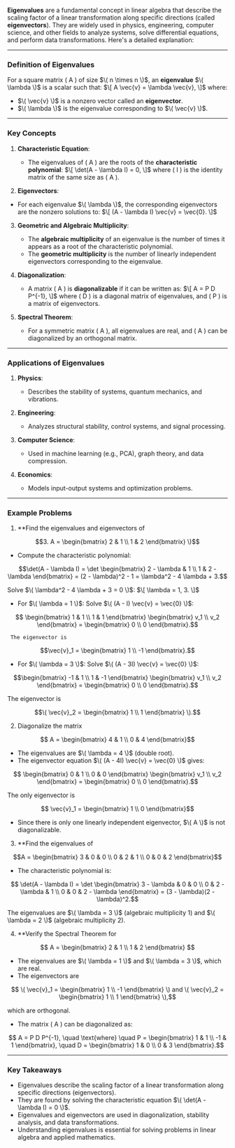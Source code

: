 **Eigenvalues** are a fundamental concept in linear algebra that describe the scaling factor of a linear transformation along specific directions (called **eigenvectors**). They are widely used in physics, engineering, computer science, and other fields to analyze systems, solve differential equations, and perform data transformations. Here's a detailed explanation:

---

### **Definition of Eigenvalues**

For a square matrix \( A \) of size $\( n \times n \)$, an **eigenvalue** $\( \lambda \)$ is a scalar such that:
$\[
A \vec{v} = \lambda \vec{v},
\]$
where:
- $\( \vec{v} \)$ is a nonzero vector called an **eigenvector**.
- $\( \lambda \)$ is the eigenvalue corresponding to $\( \vec{v} \)$.

---

### **Key Concepts**

1. **Characteristic Equation**:
   - The eigenvalues of \( A \) are the roots of the **characteristic polynomial**:
     $\[
     \det(A - \lambda I) = 0,
     \]$
     where \( I \) is the identity matrix of the same size as \( A \).

2. **Eigenvectors**:
- For each eigenvalue $\( \lambda \)$, the corresponding eigenvectors are the nonzero solutions to:
$\[
(A - \lambda I) \vec{v} = \vec{0}.
\]$

3. **Geometric and Algebraic Multiplicity**:
   - The **algebraic multiplicity** of an eigenvalue is the number of times it appears as a root of the characteristic polynomial.
   - The **geometric multiplicity** is the number of linearly independent eigenvectors corresponding to the eigenvalue.

4. **Diagonalization**:
   - A matrix \( A \) is **diagonalizable** if it can be written as:
     $\[
     A = P D P^{-1},
     \]$
     where \( D \) is a diagonal matrix of eigenvalues, and \( P \) is a matrix of eigenvectors.

5. **Spectral Theorem**:
   - For a symmetric matrix \( A \), all eigenvalues are real, and \( A \) can be diagonalized by an orthogonal matrix.

---

### **Applications of Eigenvalues**

1. **Physics**:
   - Describes the stability of systems, quantum mechanics, and vibrations.

2. **Engineering**:
   - Analyzes structural stability, control systems, and signal processing.

3. **Computer Science**:
   - Used in machine learning (e.g., PCA), graph theory, and data compression.

4. **Economics**:
   - Models input-output systems and optimization problems.

---

### **Example Problems**

1. **Find the eigenvalues and eigenvectors of

```math
3. A = \begin{bmatrix} 2 & 1 \\ 1 & 2 \end{bmatrix} \)
```
   - Compute the characteristic polynomial:
```math
\det(A - \lambda I) = \det \begin{bmatrix} 2 - \lambda & 1 \\ 1 & 2 - \lambda \end{bmatrix} = (2 - \lambda)^2 - 1 = \lambda^2 - 4 \lambda + 3.
```
Solve $\( \lambda^2 - 4 \lambda + 3 = 0 \)$:
$\[
\lambda = 1, 3.
\]$
   - For $\( \lambda = 1 \)$:
     Solve $\( (A - I) \vec{v} = \vec{0} \)$:
```math
     \begin{bmatrix} 1 & 1 \\ 1 & 1 \end{bmatrix} \begin{bmatrix} v_1 \\ v_2 \end{bmatrix} = \begin{bmatrix} 0 \\ 0 \end{bmatrix}.
```
     The eigenvector is
```math
\vec{v}_1 = \begin{bmatrix} 1 \\ -1 \end{bmatrix}.
```
   - For $\( \lambda = 3 \)$:
     Solve $\( (A - 3I) \vec{v} = \vec{0} \)$:
```math
\begin{bmatrix} -1 & 1 \\ 1 & -1 \end{bmatrix} \begin{bmatrix} v_1 \\ v_2 \end{bmatrix} = \begin{bmatrix} 0 \\ 0 \end{bmatrix}.
```
The eigenvector is 

```math
\( \vec{v}_2 = \begin{bmatrix} 1 \\ 1 \end{bmatrix} \).
```

2. Diagonalize the matrix

```math
 A = \begin{bmatrix} 4 & 1 \\ 0 & 4 \end{bmatrix}
```
   - The eigenvalues are $\( \lambda = 4 \)$ (double root).
   - The eigenvector equation $\( (A - 4I) \vec{v} = \vec{0} \)$ gives:
```math
     \begin{bmatrix} 0 & 1 \\ 0 & 0 \end{bmatrix} \begin{bmatrix} v_1 \\ v_2 \end{bmatrix} = \begin{bmatrix} 0 \\ 0 \end{bmatrix}.
```
The only eigenvector is

```math
 \vec{v}_1 = \begin{bmatrix} 1 \\ 0 \end{bmatrix}
```
- Since there is only one linearly independent eigenvector, $\( A \)$ is not diagonalizable.

3. **Find the eigenvalues of

```math
A = \begin{bmatrix} 3 & 0 & 0 \\ 0 & 2 & 1 \\ 0 & 0 & 2 \end{bmatrix}
```
   - The characteristic polynomial is:
```math
     \det(A - \lambda I) = \det \begin{bmatrix} 3 - \lambda & 0 & 0 \\ 0 & 2 - \lambda & 1 \\ 0 & 0 & 2 - \lambda \end{bmatrix} = (3 - \lambda)(2 - \lambda)^2.
```

The eigenvalues are $\( \lambda = 3 \)$ (algebraic multiplicity 1) and $\( \lambda = 2 \)$ (algebraic multiplicity 2).

4. **Verify the Spectral Theorem for
```math
 A = \begin{bmatrix} 2 & 1 \\ 1 & 2 \end{bmatrix} 
```
   - The eigenvalues are $\( \lambda = 1 \)$ and $\( \lambda = 3 \)$, which are real.
   - The eigenvectors are
```math
   \( \vec{v}_1 = \begin{bmatrix} 1 \\ -1 \end{bmatrix} \) and \( \vec{v}_2 = \begin{bmatrix} 1 \\ 1 \end{bmatrix} \),
```
   which are orthogonal.
   - The matrix \( A \) can be diagonalized as:
```math
     A = P D P^{-1}, \quad \text{where} \quad P = \begin{bmatrix} 1 & 1 \\ -1 & 1 \end{bmatrix}, \quad D = \begin{bmatrix} 1 & 0 \\ 0 & 3 \end{bmatrix}.
```

---

### **Key Takeaways**
- Eigenvalues describe the scaling factor of a linear transformation along specific directions (eigenvectors).
- They are found by solving the characteristic equation $\( \det(A - \lambda I) = 0 \)$.
- Eigenvalues and eigenvectors are used in diagonalization, stability analysis, and data transformations.
- Understanding eigenvalues is essential for solving problems in linear algebra and applied mathematics.
